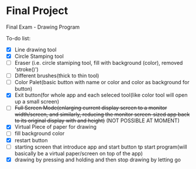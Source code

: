 # Final Project
Final Exam - Drawing Program


To-do list:
 - [x] Line drawing tool
 - [x] Circle Stamping tool
 - [ ] Eraser (i.e. circle stamiping tool, fill with background (color), removed 'stroke()')
 - [ ] Different brushes(thick to thin tool)
 - [ ] Color Palet(basic button with name or color and color as background for button)
 - [x] Exit button(for whole app and each seleced tool(like color tool will open up a small screen)
 - [ ] <del>Full Screen Mode(enlarging current display screen to a monitor width/screen, and similarly, reducing the monitor screen-sized app back to its original display with and height)</del> (NOT POSSIBLE AT MOMENT)
 - [x] Virtual Piece of paper for drawing
 - [ ] fill background color
 - [x] restart button
 - [ ] starting screen that introduce app and start button tp start program(will basically be a virtual paper/screen on top of the app)
 - [x] drawing by pressing and holding and then stop drawing by letting go
